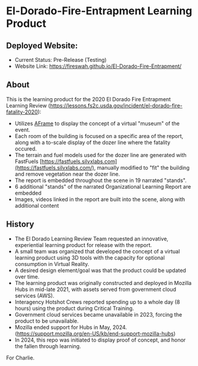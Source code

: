 # El-Dorado-Fire-Entrapment Learning Product

## Deployed Website:
- Current Status: Pre-Release (Testing)
- Website Link: https://fireswah.github.io/El-Dorado-Fire-Entrapment/

## About
This is the learning product for the 2020 El Dorado Fire Entrapment Learning Review (https://lessons.fs2c.usda.gov/incident/el-dorado-fire-fatality-2020):
- Utilizes [AFrame](https://aframe.io/) to display the concept of a virtual "museum" of the event.
- Each room of the building is focused on a specific area of the report, along with a to-scale display of the dozer line where the fatality occured.
- The terrain and fuel models used for the dozer line are generated with FastFuels [https://fastfuels.silvxlabs.com](https://fastfuels.silvxlabs.com/), manually modified to "fit" the building and remove vegetation near the dozer line.
- The report is embedded throughout the scene in 19 narrated "stands".
- 6 additional "stands" of the narrated Organizational Learning Report are embedded
- Images, videos linked in the report are built into the scene, along with additional content

## History
- The El Dorado Learning Review Team requested an innovative, experiential learning product for release with the report.
- A small team was organized that developed the concept of a virtual learning product using 3D tools with the capacity for optional consumption in Virtual Reality.
- A desired design element/goal was that the product could be updated over time.
- The learning product was originally constructed and deployed in Mozilla Hubs in mid-late 2021, with assets served from government cloud services (AWS).
- Interagency Hotshot Crews reported spending up to a whole day (8 hours) using the product during Critical Training.
- Government cloud services became unavailable in 2023, forcing the product to be unavailable.
- Mozilla ended support for Hubs in May, 2024. (https://support.mozilla.org/en-US/kb/end-support-mozilla-hubs)
- In 2024, this repo was initiated to display proof of concept, and honor the fallen through learning.

For Charlie.
